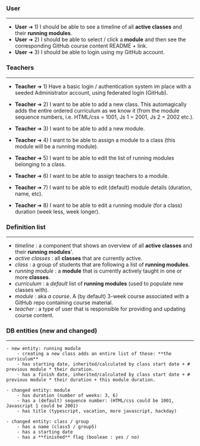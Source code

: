 
### User
---
- **User** ➜ 1) I should be able to see a timeline of all **active classes** and their **running modules**.
- **User** ➜ 2) I should be able to select / click a **module** and then see the corresponding GitHub course content README + link.
- **User** ➜ 3) I should be able to login using my GitHub account.


### Teachers
---
- **Teacher** ➜ 1) Have a basic login / authentication system im place with a seeded Administrator account, using federated login (GitHub).
- **Teacher** ➜ 2) I want to be able to add a new class. This automagically adds the entire ordered curriculum as we know it (from the module sequence numbers, i.e. HTML/css = 1001, Js 1 = 2001, Js 2 = 2002 etc.).

- **Teacher** ➜ 3) I want to be able to add a new module.
- **Teacher** ➜ 4) I want to be able to assign a module to a class (this module will be a running module).

- **Teacher** ➜ 5) I want to be able to edit the list of running modules belonging to a class.
- **Teacher** ➜ 6) I want to be able to assign teachers to a module.
- **Teacher** ➜ 7) I want to be able to edit (default) module details (duration, name, etc).
- **Teacher** ➜ 8) I want to be able to edit a running module (for a class) duration (week less, week longer).



### Definition list
---
- *timeline* : a component that shows an overview of all **active classes** and their **running modules**'.
- *active classes* : all **classes** that are currently active.
- *class* : a group of students that are following a list of **running modules**.
- *running module* : a **module** that is currently actively taught in one or more **classes**.
- *curriculum* : a *default* list of **running modules** (used to populate new classes with).
- *module* : aka *a course*. A (by default) 3-week course associated with a GitHub repo containing course material.
- *teacher* : a type of user that is responsible for providing and updating course content.

### DB entities (new and changed)
---

    - new entity: running module
        - creating a new class adds an entire list of these: **the curriculum**
        - has starting date, inherited/calculated by class start date + # previous module * their duration.
        - has a finish date, inherited/calculated by class start date + # previous module * their duration + this module duration.

    - changed entity: module
        - has duration (number of weeks: 3, 6)
        - has a (default) sequence number: (HTML/css could be 1001, Javascript 1 could be 2001)
        - has title (typescript, vacation, more javascript, hackday)
        
    - changed entity: class / group
        - has a name (class5 / group5)
        - has a starting date
        - has a **finished** flag (boolean : yes / no)
        
        
    
